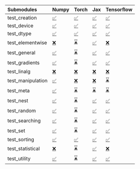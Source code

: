 | Submodules        | Numpy                                                                                                                           | Torch                                                                                                                           | Jax                                                                                                                             | Tensorflow                                                                                                                      |
|:------------------|:--------------------------------------------------------------------------------------------------------------------------------|:--------------------------------------------------------------------------------------------------------------------------------|:--------------------------------------------------------------------------------------------------------------------------------|:--------------------------------------------------------------------------------------------------------------------------------|
| test_creation     | <a href="https://github.com/unifyai/ivy/runs/7852725812?check_suite_focus=true" rel="noopener noreferrer" target="_blank">✅</a> | <a href="https://github.com/unifyai/ivy/runs/7852727579?check_suite_focus=true" rel="noopener noreferrer" target="_blank">✅</a> | <a href="https://github.com/unifyai/ivy/runs/7852729342?check_suite_focus=true" rel="noopener noreferrer" target="_blank">✅</a> | <a href="https://github.com/unifyai/ivy/runs/7852731240?check_suite_focus=true" rel="noopener noreferrer" target="_blank">✅</a> |
| test_device       | <a href="https://github.com/unifyai/ivy/runs/7852725920?check_suite_focus=true" rel="noopener noreferrer" target="_blank">✅</a> | <a href="https://github.com/unifyai/ivy/runs/7852727659?check_suite_focus=true" rel="noopener noreferrer" target="_blank">✅</a> | <a href="https://github.com/unifyai/ivy/runs/7852729448?check_suite_focus=true" rel="noopener noreferrer" target="_blank">✅</a> | <a href="https://github.com/unifyai/ivy/runs/7852731339?check_suite_focus=true" rel="noopener noreferrer" target="_blank">✅</a> |
| test_dtype        | <a href="https://github.com/unifyai/ivy/runs/7852726063?check_suite_focus=true" rel="noopener noreferrer" target="_blank">✅</a> | <a href="https://github.com/unifyai/ivy/runs/7852727753?check_suite_focus=true" rel="noopener noreferrer" target="_blank">✅</a> | <a href="https://github.com/unifyai/ivy/runs/7852729585?check_suite_focus=true" rel="noopener noreferrer" target="_blank">✅</a> | <a href="https://github.com/unifyai/ivy/runs/7852731470?check_suite_focus=true" rel="noopener noreferrer" target="_blank">✅</a> |
| test_elementwise  | <a href="https://github.com/unifyai/ivy/runs/7852726171?check_suite_focus=true" rel="noopener noreferrer" target="_blank">❌</a> | <a href="https://github.com/unifyai/ivy/runs/7852727865?check_suite_focus=true" rel="noopener noreferrer" target="_blank">⌛</a> | <a href="https://github.com/unifyai/ivy/runs/7852729698?check_suite_focus=true" rel="noopener noreferrer" target="_blank">✅</a> | <a href="https://github.com/unifyai/ivy/runs/7852731566?check_suite_focus=true" rel="noopener noreferrer" target="_blank">❌</a> |
| test_general      | <a href="https://github.com/unifyai/ivy/runs/7852726261?check_suite_focus=true" rel="noopener noreferrer" target="_blank">✅</a> | <a href="https://github.com/unifyai/ivy/runs/7852727948?check_suite_focus=true" rel="noopener noreferrer" target="_blank">⌛</a> | <a href="https://github.com/unifyai/ivy/runs/7852729813?check_suite_focus=true" rel="noopener noreferrer" target="_blank">✅</a> | <a href="https://github.com/unifyai/ivy/runs/7852731668?check_suite_focus=true" rel="noopener noreferrer" target="_blank">✅</a> |
| test_gradients    | <a href="https://github.com/unifyai/ivy/runs/7852726373?check_suite_focus=true" rel="noopener noreferrer" target="_blank">✅</a> | <a href="https://github.com/unifyai/ivy/runs/7852728053?check_suite_focus=true" rel="noopener noreferrer" target="_blank">⌛</a> | <a href="https://github.com/unifyai/ivy/runs/7852729934?check_suite_focus=true" rel="noopener noreferrer" target="_blank">✅</a> | <a href="https://github.com/unifyai/ivy/runs/7852731843?check_suite_focus=true" rel="noopener noreferrer" target="_blank">✅</a> |
| test_linalg       | <a href="https://github.com/unifyai/ivy/runs/7852726485?check_suite_focus=true" rel="noopener noreferrer" target="_blank">❌</a> | <a href="https://github.com/unifyai/ivy/runs/7852728169?check_suite_focus=true" rel="noopener noreferrer" target="_blank">❌</a> | <a href="https://github.com/unifyai/ivy/runs/7852730039?check_suite_focus=true" rel="noopener noreferrer" target="_blank">❌</a> | <a href="https://github.com/unifyai/ivy/runs/7852731942?check_suite_focus=true" rel="noopener noreferrer" target="_blank">❌</a> |
| test_manipulation | <a href="https://github.com/unifyai/ivy/runs/7852726598?check_suite_focus=true" rel="noopener noreferrer" target="_blank">✅</a> | <a href="https://github.com/unifyai/ivy/runs/7852728306?check_suite_focus=true" rel="noopener noreferrer" target="_blank">❌</a> | <a href="https://github.com/unifyai/ivy/runs/7852730142?check_suite_focus=true" rel="noopener noreferrer" target="_blank">❌</a> | <a href="https://github.com/unifyai/ivy/runs/7852732025?check_suite_focus=true" rel="noopener noreferrer" target="_blank">⌛</a> |
| test_meta         | <a href="https://github.com/unifyai/ivy/runs/7852726703?check_suite_focus=true" rel="noopener noreferrer" target="_blank">✅</a> | <a href="https://github.com/unifyai/ivy/runs/7852728416?check_suite_focus=true" rel="noopener noreferrer" target="_blank">⌛</a> | <a href="https://github.com/unifyai/ivy/runs/7852730269?check_suite_focus=true" rel="noopener noreferrer" target="_blank">⌛</a> | <a href="https://github.com/unifyai/ivy/runs/7852732177?check_suite_focus=true" rel="noopener noreferrer" target="_blank">⌛</a> |
| test_nest         | <a href="https://github.com/unifyai/ivy/runs/7852726801?check_suite_focus=true" rel="noopener noreferrer" target="_blank">✅</a> | <a href="https://github.com/unifyai/ivy/runs/7852728515?check_suite_focus=true" rel="noopener noreferrer" target="_blank">⌛</a> | <a href="https://github.com/unifyai/ivy/runs/7852730377?check_suite_focus=true" rel="noopener noreferrer" target="_blank">✅</a> | <a href="https://github.com/unifyai/ivy/runs/7852732275?check_suite_focus=true" rel="noopener noreferrer" target="_blank">✅</a> |
| test_random       | <a href="https://github.com/unifyai/ivy/runs/7852726939?check_suite_focus=true" rel="noopener noreferrer" target="_blank">✅</a> | <a href="https://github.com/unifyai/ivy/runs/7852728590?check_suite_focus=true" rel="noopener noreferrer" target="_blank">⌛</a> | <a href="https://github.com/unifyai/ivy/runs/7852730475?check_suite_focus=true" rel="noopener noreferrer" target="_blank">✅</a> | <a href="https://github.com/unifyai/ivy/runs/7852732379?check_suite_focus=true" rel="noopener noreferrer" target="_blank">✅</a> |
| test_searching    | <a href="https://github.com/unifyai/ivy/runs/7852727064?check_suite_focus=true" rel="noopener noreferrer" target="_blank">✅</a> | <a href="https://github.com/unifyai/ivy/runs/7852728714?check_suite_focus=true" rel="noopener noreferrer" target="_blank">⌛</a> | <a href="https://github.com/unifyai/ivy/runs/7852730585?check_suite_focus=true" rel="noopener noreferrer" target="_blank">✅</a> | <a href="https://github.com/unifyai/ivy/runs/7852732490?check_suite_focus=true" rel="noopener noreferrer" target="_blank">✅</a> |
| test_set          | <a href="https://github.com/unifyai/ivy/runs/7852727171?check_suite_focus=true" rel="noopener noreferrer" target="_blank">✅</a> | <a href="https://github.com/unifyai/ivy/runs/7852728833?check_suite_focus=true" rel="noopener noreferrer" target="_blank">⌛</a> | <a href="https://github.com/unifyai/ivy/runs/7852730689?check_suite_focus=true" rel="noopener noreferrer" target="_blank">✅</a> | <a href="https://github.com/unifyai/ivy/runs/7852732609?check_suite_focus=true" rel="noopener noreferrer" target="_blank">✅</a> |
| test_sorting      | <a href="https://github.com/unifyai/ivy/runs/7852727275?check_suite_focus=true" rel="noopener noreferrer" target="_blank">✅</a> | <a href="https://github.com/unifyai/ivy/runs/7852728950?check_suite_focus=true" rel="noopener noreferrer" target="_blank">✅</a> | <a href="https://github.com/unifyai/ivy/runs/7852730795?check_suite_focus=true" rel="noopener noreferrer" target="_blank">✅</a> | <a href="https://github.com/unifyai/ivy/runs/7852732729?check_suite_focus=true" rel="noopener noreferrer" target="_blank">✅</a> |
| test_statistical  | <a href="https://github.com/unifyai/ivy/runs/7852727396?check_suite_focus=true" rel="noopener noreferrer" target="_blank">❌</a> | <a href="https://github.com/unifyai/ivy/runs/7852729105?check_suite_focus=true" rel="noopener noreferrer" target="_blank">⌛</a> | <a href="https://github.com/unifyai/ivy/runs/7852730913?check_suite_focus=true" rel="noopener noreferrer" target="_blank">✅</a> | <a href="https://github.com/unifyai/ivy/runs/7852732841?check_suite_focus=true" rel="noopener noreferrer" target="_blank">❌</a> |
| test_utility      | <a href="https://github.com/unifyai/ivy/runs/7852727487?check_suite_focus=true" rel="noopener noreferrer" target="_blank">✅</a> | <a href="https://github.com/unifyai/ivy/runs/7852729219?check_suite_focus=true" rel="noopener noreferrer" target="_blank">⌛</a> | <a href="https://github.com/unifyai/ivy/runs/7852731060?check_suite_focus=true" rel="noopener noreferrer" target="_blank">✅</a> | <a href="https://github.com/unifyai/ivy/runs/7852733007?check_suite_focus=true" rel="noopener noreferrer" target="_blank">✅</a> |
